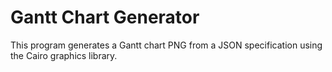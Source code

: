 # Gantt Chart Generator

This program generates a Gantt chart PNG from a JSON specification using the Cairo graphics library.
